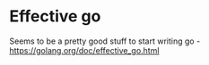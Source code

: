 # Effective go
Seems to be a pretty good stuff to start writing go - https://golang.org/doc/effective_go.html  

